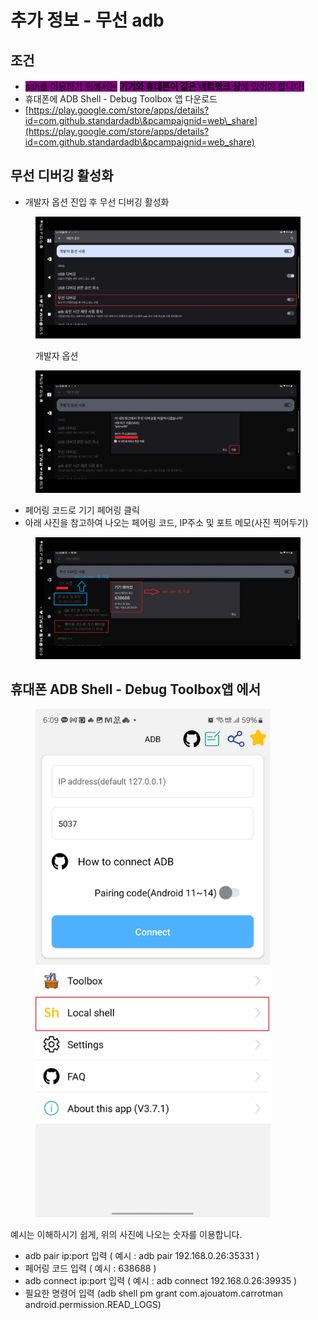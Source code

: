 # 추가 정보 - 무선 adb

## 조건

* <mark style="background-color:purple;">ssh를 이용하기 위해서는</mark> <mark style="background-color:purple;"></mark><mark style="background-color:purple;">**기기와 휴대폰이 같은 네트워크 상**</mark><mark style="background-color:purple;">에 있어야 합니다!</mark>
* 휴대폰에 ADB Shell - Debug Toolbox 앱 다운로드
* [https://play.google.com/store/apps/details?id=com.github.standardadb\&pcampaignid=web\_share](https://play.google.com/store/apps/details?id=com.github.standardadb\&pcampaignid=web_share)

## 무선 디버깅 활성화

* 개발자 옵션 진입 후 무선 디버깅 활성화

<figure><img src="../.gitbook/assets/image (23).png" alt=""><figcaption><p>개발자 옵션</p></figcaption></figure>

<figure><img src="../.gitbook/assets/image (24).png" alt=""><figcaption></figcaption></figure>

* 페어링 코드로 기기 페어링  클릭
* 아래 사진을 참고하여 나오는 페어링 코드, IP주소 및 포트 메모(사진 찍어두기)

<figure><img src="../.gitbook/assets/image (26).png" alt=""><figcaption></figcaption></figure>

## 휴대폰 ADB Shell - Debug Toolbox앱 에서

<figure><img src="../.gitbook/assets/image (27).png" alt="" width="375"><figcaption></figcaption></figure>

예시는 이해하시기 쉽게, 위의 사진에 나오는 숫자를 이용합니다.

* adb pair ip:port 입력 ( 예시 : adb pair 192.168.0.26:35331 )
* 페어링 코드 입력 ( 예시 : 638688 )
* adb connect ip:port 입력 ( 예시 : adb connect 192.168.0.26:39935 )
* 필요한 명령어 입력 (adb shell pm grant com.ajouatom.carrotman android.permission.READ\_LOGS)
